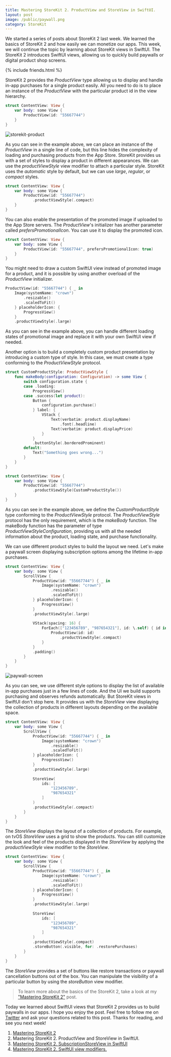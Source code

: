 ```yaml
---
title: Mastering StoreKit 2. ProductView and StoreView in SwiftUI.
layout: post
image: /public/paywall.png
category: StoreKit
---
```


We started a series of posts about StoreKit 2 last week. We learned the basics of StoreKit 2 and how easily we can monetize our apps. This week, we will continue the topic by learning about StoreKit views in SwiftUI. The StoreKit 2 introduces SwiftUI views, allowing us to quickly build paywalls or digital product shop screens.

{% include friends.html %}

StoreKit 2 provides the *ProductView* type allowing us to display and handle in-app purchases for a single product easily. All you need to do is to place an instance of the *ProductView* with the particular product id in the view hierarchy.

```swift
struct ContentView: View {
    var body: some View {
        ProductView(id: "55667744")
    }
}
```

![storekit-product](/public/storekit-product.png)

As you can see in the example above, we can place an instance of the *ProductView* in a single line of code, but this line hides the complexity of loading and purchasing products from the App Store. StoreKit provides us with a set of styles to display a product in different appearances. We can use the *productViewStyle* view modifier to attach a particular style. StoreKit uses the *automatic* style by default, but we can use *large*, *regular*, or *compact* styles.

```swift
struct ContentView: View {
    var body: some View {
        ProductView(id: "55667744")
            .productViewStyle(.compact)
    }
}
```

You can also enable the presentation of the promoted image if uploaded to the App Store servers. The *ProductView*'s initializer has another parameter called *prefersPromotionalIcon*. You can use it to display the promoted icon.

```swift
struct ContentView: View {
    var body: some View {
        ProductView(id: "55667744", prefersPromotionalIcon: true)
    }
}
```

You might need to draw a custom SwiftUI view instead of promoted image for a product, and it is possible by using another overload of the *ProductView* initializer.

```swift
ProductView(id: "55667744") { _ in
    Image(systemName: "crown")
        .resizable()
        .scaledToFit()
    } placeholderIcon: {
        ProgressView()
    }
    .productViewStyle(.large)
```

As you can see in the example above, you can handle different loading states of promotional image and replace it with your own SwiftUI view if needed.

Another option is to build a completely custom product presentation by introducing a custom type of style. In this case, we must create a type conforming to the *ProductViewStyle* protocol.

```swift
struct CustomProductStyle: ProductViewStyle {
    func makeBody(configuration: Configuration) -> some View {
        switch configuration.state {
        case .loading:
            ProgressView()
        case .success(let product):
            Button {
                configuration.purchase()
            } label: {
                VStack {
                    Text(verbatim: product.displayName)
                        .font(.headline)
                    Text(verbatim: product.displayPrice)
                }
            }
            .buttonStyle(.borderedProminent)
        default:
            Text("Something goes wrong...")
        }
    }
}

struct ContentView: View {
    var body: some View {
        ProductView(id: "55667744")
            .productViewStyle(CustomProductStyle())
    }
}
```

As you can see in the example above, we define the *CustomProductStyle* type conforming to the *ProductViewStyle* protocol. The *ProductViewStyle* protocol has the only requirement, which is the *makeBody* function. The makeBody function has the parameter of type *ProductViewStyleConfiguration*, providing us with all the needed information about the product, loading state, and purchase functionality. 

We can use different product styles to build the layout we need. Let's make a paywall screen displaying subscription options among the lifetime in-app purchases.

```swift
struct ContentView: View {
    var body: some View {
        ScrollView {
            ProductView(id: "55667744") { _ in
                Image(systemName: "crown")
                    .resizable()
                    .scaledToFit()
            } placeholderIcon: {
                ProgressView()
            }
            .productViewStyle(.large)
            
            VStack(spacing: 16) {
                ForEach(["123456789", "987654321"], id: \.self) { id in
                    ProductView(id: id)
                        .productViewStyle(.compact)
                }
            }
            .padding()
        }
    }
}
```

![paywall-screen](/public/paywall.png)

As you can see, we use different style options to display the list of available in-app purchases just in a few lines of code. And the UI we build supports purchasing and observes refunds automatically. But StoreKit views in SwiftUI don't stop here. It provides us with the *StoreView* view displaying the collection of products in different layouts depending on the available space.

```swift
struct ContentView: View {
    var body: some View {
        ScrollView {
            ProductView(id: "55667744") { _ in
                Image(systemName: "crown")
                    .resizable()
                    .scaledToFit()
            } placeholderIcon: {
                ProgressView()
            }
            .productViewStyle(.large)
            
            StoreView(
                ids: [
                    "123456789",
                    "987654321"
                ]
            )
            .productViewStyle(.compact)
        }
    }
}
```

The *StoreView* displays the layout of a collection of products. For example, on tvOS *StoreView* uses a grid to show the products. You can still customize the look and feel of the products displayed in the *StoreView* by applying the *productViewStyle* view modifier to the *StoreView*.

```swift
struct ContentView: View {
    var body: some View {
        ScrollView {
            ProductView(id: "55667744") { _ in
                Image(systemName: "crown")
                    .resizable()
                    .scaledToFit()
            } placeholderIcon: {
                ProgressView()
            }
            .productViewStyle(.large)
            
            StoreView(
                ids: [
                    "123456789",
                    "987654321"
                ]
            )
            .productViewStyle(.compact)
            .storeButton(.visible, for: .restorePurchases)
        }
    }
}
```

The *StoreView* provides a set of buttons like restore transactions or paywall cancellation buttons out of the box. You can manipulate the visibility of a particular button by using the *storeButton* view modifier.

> To learn more about the basics of the StoreKit 2, take a look at my ["Mastering StoreKit 2"](/2023/08/01/mastering-storekit2/) post.

Today we learned about SwiftUI views that StoreKit 2 provides us to build paywalls in our apps. I hope you enjoy the post. Feel free to follow me on [Twitter](https://twitter.com/mecid) and ask your questions related to this post. Thanks for reading, and see you next week!

1. [Mastering StoreKit 2](/2023/08/01/mastering-storekit2/)
2. Mastering StoreKit 2. ProductView and StoreView in SwiftUI.
3. [Mastering StoreKit 2. SubscriptionStoreView in SwiftUI](/2023/08/23/mastering-storekit2-subscriptionstoreview-in-swiftui/)
4. [Mastering StoreKit 2. SwiftUI view modifiers.](/2023/08/29/mastering-storekit2-swiftui-view-modifiers/)
